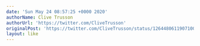 ```yaml
---
date: 'Sun May 24 08:57:25 +0000 2020'
authorName: Clive Trusson
authorUrl: 'https://twitter.com/CliveTrusson'
originalPost: 'https://twitter.com/CliveTrusson/status/1264480611907100681'
layout: like
---
```

